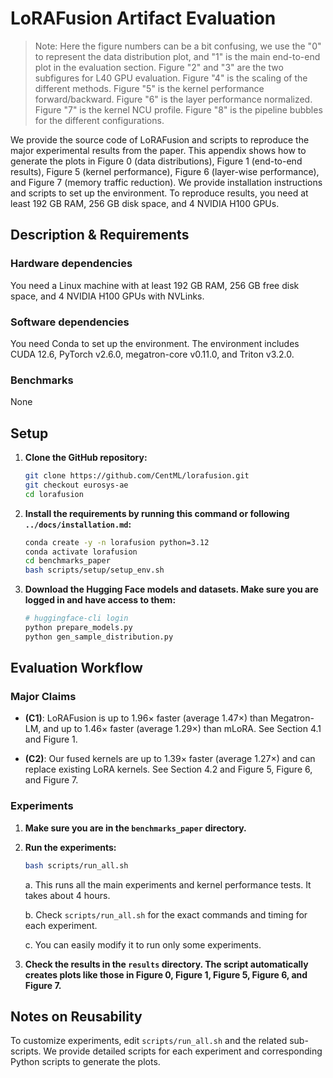 # LoRAFusion Artifact Evaluation

> Note: Here the figure numbers can be a bit confusing, we use the "0" to represent the data distribution plot, and "1" is the 
main end-to-end plot in the evaluation section. Figure "2" and "3" are the two subfigures for L40 GPU evaluation. Figure "4" 
is the scaling of the different methods. Figure "5" is the kernel performance forward/backward. Figure "6" is the layer 
performance normalized. Figure "7" is the kernel NCU profile. Figure "8" is the pipeline bubbles for the different 
configurations.

We provide the source code of LoRAFusion and scripts to reproduce the major experimental results from the paper.
This appendix shows how to generate the plots in Figure 0 (data distributions), Figure 1 (end-to-end results), Figure 5 (kernel performance), Figure 6 (layer-wise performance), and Figure 7 (memory traffic reduction).
We provide installation instructions and scripts to set up the environment.
To reproduce results, you need at least 192 GB RAM, 256 GB disk space, and 4 NVIDIA H100 GPUs.

## Description & Requirements

### Hardware dependencies
You need a Linux machine with at least 192 GB RAM, 256 GB free disk space, and 4 NVIDIA H100 GPUs with NVLinks.

### Software dependencies
You need Conda to set up the environment. The environment includes CUDA 12.6, PyTorch v2.6.0, megatron-core v0.11.0, and Triton v3.2.0.

### Benchmarks
None

## Setup

1. **Clone the GitHub repository:**
   ```bash
   git clone https://github.com/CentML/lorafusion.git
   git checkout eurosys-ae
   cd lorafusion
   ```

2. **Install the requirements by running this command or following `../docs/installation.md`:**
   ```bash
   conda create -y -n lorafusion python=3.12
   conda activate lorafusion
   cd benchmarks_paper
   bash scripts/setup/setup_env.sh
   ```

3. **Download the Hugging Face models and datasets. Make sure you are logged in and have access to them:**
   ```bash
   # huggingface-cli login
   python prepare_models.py
   python gen_sample_distribution.py
   ```

## Evaluation Workflow

### Major Claims

- **(C1)**: LoRAFusion is up to 1.96× faster (average 1.47×) than Megatron-LM, and up to 1.46× faster (average 1.29×) than mLoRA. See Section 4.1 and Figure 1.

- **(C2)**: Our fused kernels are up to 1.39× faster (average 1.27×) and can replace existing LoRA kernels. See Section 4.2 and Figure 5, Figure 6, and Figure 7.

### Experiments

1. **Make sure you are in the `benchmarks_paper` directory.**

2. **Run the experiments:**
   ```bash
   bash scripts/run_all.sh
   ```
   
   a. This runs all the main experiments and kernel performance tests. It takes about 4 hours.
   
   b. Check `scripts/run_all.sh` for the exact commands and timing for each experiment.
   
   c. You can easily modify it to run only some experiments.

3. **Check the results in the `results` directory. The script automatically creates plots like those in Figure 0, Figure 1, Figure 5, Figure 6, and Figure 7.**

## Notes on Reusability

To customize experiments, edit `scripts/run_all.sh` and the related sub-scripts.
We provide detailed scripts for each experiment and corresponding Python scripts to generate the plots.
